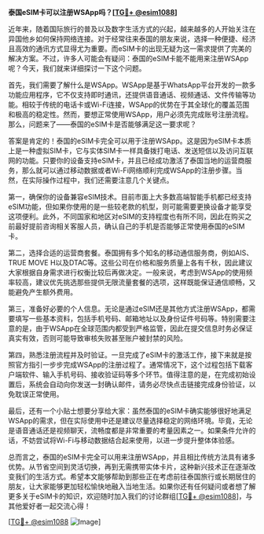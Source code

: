 **泰国eSIM卡可以注册WSApp吗？[[TG💪+ @esim1088](https://t.me/s/esim1088)]**

近年来，随着国际旅行的普及以及数字生活方式的兴起，越来越多的人开始关注在异国他乡如何保持网络连接。对于经常往来泰国的朋友来说，选择一种便捷、经济且高效的通讯方式显得尤为重要。而eSIM卡的出现无疑为这一需求提供了完美的解决方案。不过，许多人可能会有疑问：泰国的eSIM卡能不能用来注册WSApp呢？今天，我们就来详细探讨一下这个问题。

首先，我们需要了解什么是WSApp。WSApp是基于WhatsApp平台开发的一款多功能应用程序，它不仅支持即时通讯，还提供语音通话、视频通话、文件传输等功能。相较于传统的电话卡或Wi-Fi连接，WSApp的优势在于其全球化的覆盖范围和极高的稳定性。然而，要想正常使用WSApp，用户必须先完成账号注册流程。那么，问题来了——泰国的eSIM卡是否能够满足这一要求呢？

答案是肯定的！泰国的eSIM卡完全可以用于注册WSApp。这是因为eSIM卡本质上是一种虚拟SIM卡，它与实体SIM卡一样具备拨打电话、发送短信以及访问互联网的功能。只要你的设备支持eSIM卡，并且已经成功激活了泰国当地的运营商服务，那么就可以通过移动数据或者Wi-Fi网络顺利完成WSApp的注册步骤。当然，在实际操作过程中，我们还需要注意几个关键点。

第一，确保你的设备兼容eSIM技术。目前市面上大多数高端智能手机都已经支持eSIM功能，但如果你使用的是一些较老款的机型，则可能需要更换设备才能享受这项便利。此外，不同国家和地区对eSIM的支持程度也有所不同，因此在购买之前最好提前咨询相关客服人员，确认自己的手机是否能够正常使用泰国的eSIM卡。

第二，选择合适的运营商套餐。泰国拥有多个知名的移动通信服务商，例如AIS、TRUE MOVE H以及DTAC等。这些公司在价格和服务质量上各有千秋，因此建议大家根据自身需求进行权衡比较后再做决定。一般来说，考虑到WSApp的使用频率较高，建议优先挑选那些提供无限流量套餐的选项，这样既能保证通信顺畅，又能避免产生额外费用。

第三，准备好必要的个人信息。无论是通过eSIM还是其他方式注册WSApp，都需要填写一些基本资料，包括手机号码、邮箱地址以及身份证件号码等。特别需要注意的是，由于WSApp在全球范围内都受到严格监管，因此在提交信息时务必保证真实有效，否则可能导致审核失败甚至账户被封禁的风险。

第四，熟悉注册流程并及时验证。一旦完成了eSIM卡的激活工作，接下来就是按照官方指引一步步完成WSApp的注册过程了。通常情况下，这个过程包括下载客户端软件、输入手机号码、接收验证码等多个环节。值得注意的是，在完成初始设置后，系统会自动向你发送一封确认邮件，请务必尽快点击链接完成身份验证，以免耽误正常使用。

最后，还有一个小贴士想要分享给大家：虽然泰国的eSIM卡确实能够很好地满足WSApp的需求，但在实际使用中还是建议尽量选择稳定的网络环境。毕竟，无论是语音通话还是视频聊天，流畅度都是非常重要的考量因素之一。如果条件允许的话，不妨尝试将Wi-Fi与移动数据结合起来使用，以进一步提升整体体验感。

总而言之，泰国的eSIM卡完全可以用来注册WSApp，并且相比传统方法具有诸多优势。从节省空间到灵活切换，再到无需携带实体卡片，这种新兴技术正在逐渐改变我们的生活方式。希望本文能够帮助到那些正在考虑前往泰国旅行或长期居住的朋友，让大家能够更加轻松愉快地融入当地生活。如果你还有任何疑问或者想了解更多关于eSIM卡的知识，欢迎随时加入我们的讨论群组[[TG💪+ @esim1088](https://t.me/s/esim1088)]，与其他爱好者一起交流心得！

[[TG💪+ @esim1088](https://t.me/s/esim1088) ![Image](https://i.postimg.cc/4NQfJmqS/Snipaste-2025-05-13-00-14-12.png)]